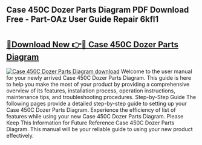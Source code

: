 ## Case 450C Dozer Parts Diagram PDF Download Free - Part-OAz User Guide Repair 6kfl1

# <h2><a href="http://dfsl1q2.blite.top/?on=Case+450C+Dozer+Parts+Diagram">🔗Download New 👉🔴 Case 450C Dozer Parts Diagram</a></h2>

[![Case 450C Dozer Parts Diagram download](https://i.imgur.com/lujVjoI.png)](http://dfsl1q2.blite.top/?on=Case+450C+Dozer+Parts+Diagram)
Welcome to the user manual for your newly arrived Case 450C Dozer Parts Diagram. This guide is here to help you make the most of your product by providing a comprehensive overview of its features, installation process, operation instructions, maintenance tips, and troubleshooting procedures. Step-by-Step Guide The following pages provide a detailed step-by-step guide to setting up your Case 450C Dozer Parts Diagram. Experience the efficiency of list of features while using your new Case 450C Dozer Parts Diagram. Please Keep This Information for Future Reference Case 450C Dozer Parts Diagram. This manual will be your reliable guide to using your new product effectively.
